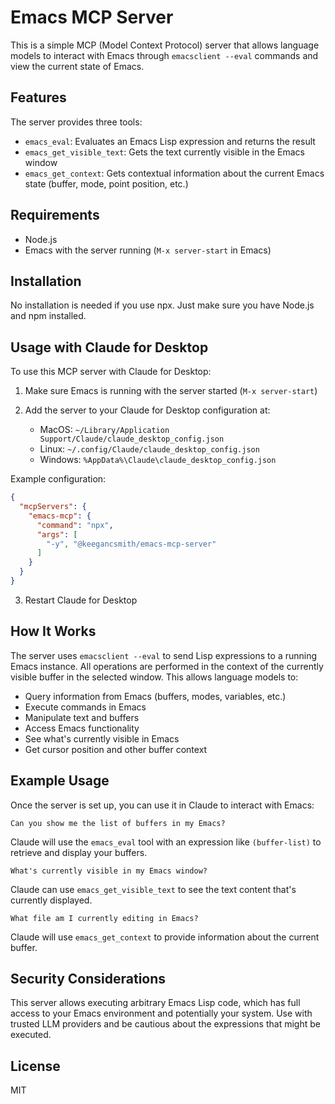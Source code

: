 # Emacs MCP Server

This is a simple MCP (Model Context Protocol) server that allows language models to interact with Emacs through `emacsclient --eval` commands and view the current state of Emacs.

## Features

The server provides three tools:

- `emacs_eval`: Evaluates an Emacs Lisp expression and returns the result
- `emacs_get_visible_text`: Gets the text currently visible in the Emacs window
- `emacs_get_context`: Gets contextual information about the current Emacs state (buffer, mode, point position, etc.)

## Requirements

- Node.js
- Emacs with the server running (`M-x server-start` in Emacs)

## Installation

No installation is needed if you use npx. Just make sure you have Node.js and npm installed.

## Usage with Claude for Desktop

To use this MCP server with Claude for Desktop:

1. Make sure Emacs is running with the server started (`M-x server-start`)
2. Add the server to your Claude for Desktop configuration at:

   - MacOS: `~/Library/Application Support/Claude/claude_desktop_config.json`
   - Linux: `~/.config/Claude/claude_desktop_config.json`
   - Windows: `%AppData%\Claude\claude_desktop_config.json`

Example configuration:

```json
{
  "mcpServers": {
    "emacs-mcp": {
      "command": "npx",
      "args": [
        "-y", "@keegancsmith/emacs-mcp-server"
      ]
    }
  }
}
```

3. Restart Claude for Desktop

## How It Works

The server uses `emacsclient --eval` to send Lisp expressions to a running Emacs instance. All operations are performed in the context of the currently visible buffer in the selected window. This allows language models to:

- Query information from Emacs (buffers, modes, variables, etc.)
- Execute commands in Emacs
- Manipulate text and buffers
- Access Emacs functionality
- See what's currently visible in Emacs
- Get cursor position and other buffer context

## Example Usage

Once the server is set up, you can use it in Claude to interact with Emacs:

```
Can you show me the list of buffers in my Emacs?
```

Claude will use the `emacs_eval` tool with an expression like `(buffer-list)` to retrieve and display your buffers.

```
What's currently visible in my Emacs window?
```

Claude can use `emacs_get_visible_text` to see the text content that's currently displayed.

```
What file am I currently editing in Emacs?
```

Claude will use `emacs_get_context` to provide information about the current buffer.

## Security Considerations

This server allows executing arbitrary Emacs Lisp code, which has full access to your Emacs environment and potentially your system. Use with trusted LLM providers and be cautious about the expressions that might be executed.

## License

MIT